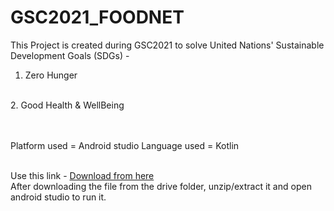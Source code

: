 # GSC2021_FOODNET

This Project is created during GSC2021 to solve United Nations' Sustainable Development Goals (SDGs) -
<br>
1. Zero Hunger
<br>
2. Good Health & WellBeing 

<br><br>
 Platform used = Android studio
 Language used = Kotlin
 
 <br>
Use this link - <a href="https://drive.google.com/folderview?id=1NPRdGfBmCdTooOthVQ_3G7z5qbLyLYGU"> Download from here</a>
<br>
After downloading the file from the drive folder, unzip/extract it and open android studio to run it.

